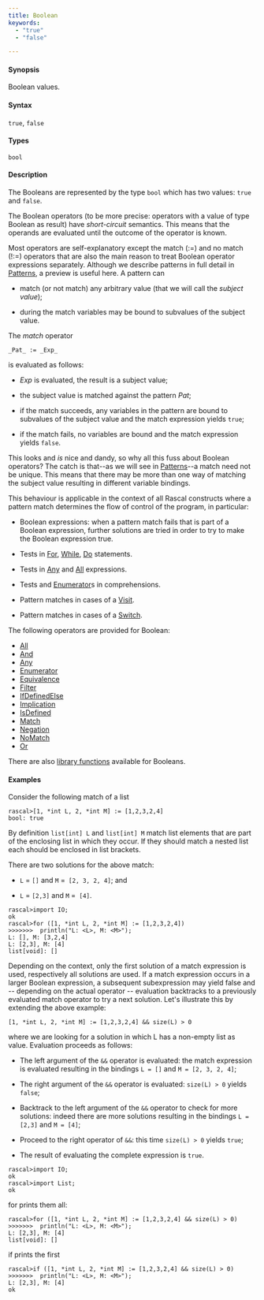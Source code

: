 ```yaml
---
title: Boolean
keywords:
  - "true"
  - "false"

---
```


#### Synopsis

Boolean values.

#### Syntax

`true`, `false`

#### Types

`bool`

#### Description

The Booleans are represented by the type `bool` which has two values: `true` and `false`.

The Boolean operators (to be more precise: operators with a value of type Boolean as result) have _short-circuit_ semantics. 
This means that the operands are evaluated until the outcome of the operator is known.

Most operators are self-explanatory except the match (:=) and no match (!:=) operators that are also the main reason to treat Boolean operator expressions separately. Although we describe patterns in full detail in [Patterns](../../../../Rascal/Patterns/index.md), a preview is useful here. A pattern can

*  match (or not match) any arbitrary value (that we will call the _subject value_);

*  during the match variables may be bound to subvalues of the subject value.


The _match_ operator
```rascal
_Pat_ := _Exp_
```
is evaluated as follows:

*  _Exp_ is evaluated, the result is a subject value;

*  the subject value is matched against the pattern _Pat_;

*  if the match succeeds, any variables in the pattern are bound to subvalues of the subject value and the match expression yields `true`;

*  if the match fails, no variables are bound and the match expression yields `false`.


This looks and _is_ nice and dandy, so why all this fuss about Boolean operators?
The catch is that--as we will see in [Patterns](../../../../Rascal/Patterns/index.md)--a match need not be unique. This means that there may be more than one way of matching the subject value resulting in different variable bindings. 

This behaviour is applicable in the context of all Rascal constructs where a pattern match determines the flow of control of the program, in particular:

*  Boolean expressions: when a pattern match fails that is part of a Boolean expression, further solutions are tried in order to try to make the Boolean expression true.

*  Tests in [For](../../../../Rascal/Statements/For/index.md), [While](../../../../Rascal/Statements/While/index.md), [Do](../../../../Rascal/Statements/Do/index.md) statements.

*  Tests in [Any](../../../../Rascal/Expressions/Values/Boolean/Any/index.md) and [All](../../../../Rascal/Expressions/Values/Boolean/All/index.md) expressions.

*  Tests and [Enumerator](../../../../Rascal/Expressions/Values/Boolean/Enumerator/index.md)s in comprehensions.

*  Pattern matches in cases of a [Visit](../../../../Rascal/Expressions/Visit/index.md).

*  Pattern matches in cases of a [Switch](../../../../Rascal/Statements/Switch/index.md).


The following operators are provided for Boolean:
* [All](../../../../Rascal/Expressions/Values/Boolean/All/index.md)
* [And](../../../../Rascal/Expressions/Values/Boolean/And/index.md)
* [Any](../../../../Rascal/Expressions/Values/Boolean/Any/index.md)
* [Enumerator](../../../../Rascal/Expressions/Values/Boolean/Enumerator/index.md)
* [Equivalence](../../../../Rascal/Expressions/Values/Boolean/Equivalence/index.md)
* [Filter](../../../../Rascal/Expressions/Values/Boolean/Filter/index.md)
* [IfDefinedElse](../../../../Rascal/Expressions/Values/Boolean/IfDefinedElse/index.md)
* [Implication](../../../../Rascal/Expressions/Values/Boolean/Implication/index.md)
* [IsDefined](../../../../Rascal/Expressions/Values/Boolean/IsDefined/index.md)
* [Match](../../../../Rascal/Expressions/Values/Boolean/Match/index.md)
* [Negation](../../../../Rascal/Expressions/Values/Boolean/Negation/index.md)
* [NoMatch](../../../../Rascal/Expressions/Values/Boolean/NoMatch/index.md)
* [Or](../../../../Rascal/Expressions/Values/Boolean/Or/index.md)

There are also [library functions](../../../../Library/Boolean.md) available for Booleans.

#### Examples

Consider the following match of a list

```rascal-shell 
rascal>[1, *int L, 2, *int M] := [1,2,3,2,4]
bool: true
```
By definition `list[int] L` and `list[int] M` match list elements that are part of the enclosing list in which they occur. If they should match a nested list each should be enclosed in list brackets.

There are two solutions for the above match:

*  `L` = `[]` and `M` =` [2, 3, 2, 4]`; and

*  `L` = `[2,3]` and `M` =` [4]`.


```rascal-shell 
rascal>import IO;
ok
rascal>for ([1, *int L, 2, *int M] := [1,2,3,2,4])
>>>>>>>  println("L: <L>, M: <M>");
L: [], M: [3,2,4]
L: [2,3], M: [4]
list[void]: []
```

Depending on the context, only the first solution of a match expression is used, respectively all solutions are used.
If a match expression occurs in a larger Boolean expression, a subsequent subexpression may yield false and -- depending on the actual operator -- evaluation backtracks to a previously evaluated match operator to try a next solution. Let's illustrate this by extending the above example:

```rascal
[1, *int L, 2, *int M] := [1,2,3,2,4] && size(L) > 0
```
where we are looking for a solution in which L has a non-empty list as value. Evaluation proceeds as follows:

*  The left argument of the `&&` operator is evaluated: the match expression is evaluated resulting in the bindings `L = []` and `M = [2, 3, 2, 4]`;

*  The right argument of the `&&` operator is evaluated: `size(L) > 0` yields `false`;

*  Backtrack to the left argument of the `&&` operator to check for more solutions: indeed there are more solutions resulting in the bindings `L = [2,3]` and `M = [4]`;

*  Proceed to the right operator of `&&`: this time `size(L) > 0` yields `true`;

*  The result of evaluating the complete expression is `true`.


```rascal-shell 
rascal>import IO;
ok
rascal>import List;
ok
```
for prints them all:

```rascal-shell ,continue
rascal>for ([1, *int L, 2, *int M] := [1,2,3,2,4] && size(L) > 0)
>>>>>>>  println("L: <L>, M: <M>");
L: [2,3], M: [4]
list[void]: []
```
if prints the first

```rascal-shell ,continue
rascal>if ([1, *int L, 2, *int M] := [1,2,3,2,4] && size(L) > 0)
>>>>>>>  println("L: <L>, M: <M>");
L: [2,3], M: [4]
ok
```


